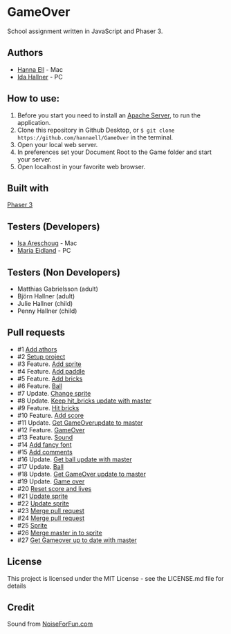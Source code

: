 # GameOver

School assignment written in JavaScript and Phaser 3.

## Authors

- [Hanna Ell](https://github.com/hannaell) - Mac
- [Ida Hallner](https://github.com/idahal) - PC

## How to use:

1. Before you start you need to install an [Apache Server](https://www.mamp.info/en/), to run the application.
2. Clone this repository in Github Desktop, or `$ git clone https://github.com/hannaell/GameOver` in the terminal.
3. Open your local web server.
4. In preferences set your Document Root to the Game folder and start your server.
5. Open localhost in your favorite web browser.

## Built with
[Phaser 3](https://phaser.io/)

## Testers (Developers)

- [Isa Areschoug](https://github.com/Neyrin) - Mac
- [Maria Eidland](https://github.com/mariaeid) - PC

## Testers (Non Developers)

- Matthias Gabrielsson (adult)
- Björn Hallner (adult)
- Julie Hallner (child)
- Penny Hallner (child)

## Pull requests

- #1 [Add athors](https://github.com/hannaell/GameOver/pull/1)
- #2 [Setup project](https://github.com/hannaell/GameOver/pull/2)
- #3 Feature. [Add sprite](https://github.com/hannaell/GameOver/pull/3)
- #4 Feature. [Add paddle](https://github.com/hannaell/GameOver/pull/4)
- #5 Feature. [Add bricks](https://github.com/hannaell/GameOver/pull/5)
- #6 Feature. [Ball](https://github.com/hannaell/GameOver/pull/6)
- #7 Update.  [Change sprite](https://github.com/hannaell/GameOver/pull/7)
- #8 Update. [Keep hit_bricks update with master](https://github.com/hannaell/GameOver/pull/8)
- #9 Feature. [Hit bricks](https://github.com/hannaell/GameOver/pull/9)
- #10 Feature. [Add score](https://github.com/hannaell/GameOver/pull/10)
- #11 Update. [Get GameOverupdate to master](https://github.com/hannaell/GameOver/pull/11)
- #12 Feature. [GameOver](https://github.com/hannaell/GameOver/pull/12)
- #13 Feature. [Sound](https://github.com/hannaell/GameOver/pull/13)
- #14 [Add fancy font](https://github.com/hannaell/GameOver/pull/14)
- #15 [Add comments](https://github.com/hannaell/GameOver/pull/15)
- #16 Update. [Get ball update with master](https://github.com/hannaell/GameOver/pull/16)
- #17 Update. [Ball](https://github.com/hannaell/GameOver/pull/17)
- #18 Update. [Get GameOver update to master](https://github.com/hannaell/GameOver/pull/18)
- #19 Update. [Game over](https://github.com/hannaell/GameOver/pull/19)
- #20 [Reset score and lives](https://github.com/hannaell/GameOver/pull/20)
- #21 [Update sprite](https://github.com/hannaell/GameOver/pull/21)
- #22 [Update sprite](https://github.com/hannaell/GameOver/pull/22)
- #23 [Merge pull request](https://github.com/hannaell/GameOver/pull/23)
- #24 [Merge pull request](https://github.com/hannaell/GameOver/pull/24)
- #25 [Sprite](https://github.com/hannaell/GameOver/pull/25)
- #26 [Merge master in to sprite](https://github.com/hannaell/GameOver/pull/26)
- #27 [Get Gameover up to date with master](https://github.com/hannaell/GameOver/pull/27)

## License

This project is licensed under the MIT License - see the LICENSE.md file for details

## Credit

Sound from [NoiseForFun.com](https://www.noiseforfun.com/)
